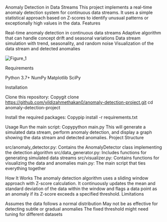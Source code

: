 Anomaly Detection in Data Streams
This project implements a real-time anomaly detection system for continuous data streams. It uses a simple statistical approach based on Z-scores to identify unusual patterns or exceptionally high values in the data.
Features

Real-time anomaly detection in continuous data streams
Adaptive algorithm that can handle concept drift and seasonal variations
Data stream simulation with trend, seasonality, and random noise
Visualization of the data stream and detected anomalies

![Figure_1](https://github.com/user-attachments/assets/d11d2f81-66a2-4615-8d38-719647391f5d)


Requirements

Python 3.7+
NumPy
Matplotlib
SciPy

Installation

Clone this repository:
Copygit clone https://github.com/yildizahmethakan0/anomaly-detection-project.git
cd anomaly-detection-project

Install the required packages:
Copypip install -r requirements.txt


Usage
Run the main script:
Copypython main.py
This will generate a simulated data stream, perform anomaly detection, and display a graph showing the data stream and detected anomalies.
Project Structure

src/anomaly_detector.py: Contains the AnomalyDetector class implementing the detection algorithm
src/data_generator.py: Includes functions for generating simulated data streams
src/visualizer.py: Contains functions for visualizing the data and anomalies
main.py: The main script that ties everything together

How It Works
The anomaly detection algorithm uses a sliding window approach with Z-score calculation. It continuously updates the mean and standard deviation of the data within the window and flags a data point as an anomaly if its Z-score exceeds a specified threshold.
Limitations

Assumes the data follows a normal distribution
May not be as effective for detecting subtle or gradual anomalies
The fixed threshold might need tuning for different datasets

